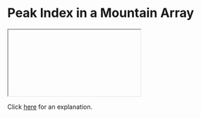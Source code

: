 # Peak Index in a Mountain Array 

<iframe></iframe>

Click [here](Explanation.md) for an explanation.

